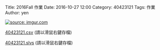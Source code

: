Title: 2016Fall 作業
Date: 2016-10-27 12:00
Category: 40423121
Tags: 作業
Author: yen


<!-- PELICAN_END_SUMMARY -->


<a href="http://imgur.com/R4NZmjT"><img src="http://i.imgur.com/R4NZmjT.png" title="source: imgur.com" /></a>
<p><a href="./../w7/40423121.csv">40423121.csv</a> (請以滑鼠右鍵存檔)</p>
<p><a href="./../w7/40423121.slvs">40423121.slvs</a> (請以滑鼠右鍵存檔)</p></p>
